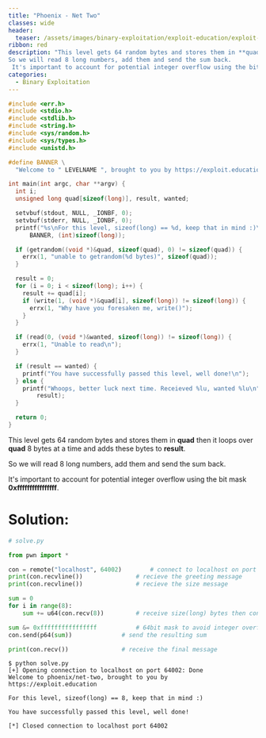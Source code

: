 ```yaml
---
title: "Phoenix - Net Two"
classes: wide
header:
  teaser: /assets/images/binary-exploitation/exploit-education/exploit-education.png
ribbon: red
description: "This level gets 64 random bytes and stores them in **quad** then it loops over **quad** 8 bytes at a time and adds these bytes to **result**.
So we will read 8 long numbers, add them and send the sum back.
 It's important to account for potential integer overflow using the bit mask **0xffffffffffffffff**..."
categories:
  - Binary Exploitation
---
```



```c
#include <err.h>
#include <stdio.h>
#include <stdlib.h>
#include <string.h>
#include <sys/random.h>
#include <sys/types.h>
#include <unistd.h>

#define BANNER \
  "Welcome to " LEVELNAME ", brought to you by https://exploit.education"

int main(int argc, char **argv) {
  int i;
  unsigned long quad[sizeof(long)], result, wanted;

  setvbuf(stdout, NULL, _IONBF, 0);
  setvbuf(stderr, NULL, _IONBF, 0);
  printf("%s\nFor this level, sizeof(long) == %d, keep that in mind :)\n",
      BANNER, (int)sizeof(long));

  if (getrandom((void *)&quad, sizeof(quad), 0) != sizeof(quad)) {
    errx(1, "unable to getrandom(%d bytes)", sizeof(quad));
  }

  result = 0;
  for (i = 0; i < sizeof(long); i++) {
    result += quad[i];
    if (write(1, (void *)&quad[i], sizeof(long)) != sizeof(long)) {
      errx(1, "Why have you foresaken me, write()");
    }
  }

  if (read(0, (void *)&wanted, sizeof(long)) != sizeof(long)) {
    errx(1, "Unable to read\n");
  }

  if (result == wanted) {
    printf("You have successfully passed this level, well done!\n");
  } else {
    printf("Whoops, better luck next time. Receieved %lu, wanted %lu\n", wanted,
        result);
  }

  return 0;
}
```

This level gets 64 random bytes and stores them in **quad** then it loops over **quad** 8 bytes at a time and adds these bytes to **result**.

So we will read 8 long numbers, add them and send the sum back.

 It's important to account for potential integer overflow using the bit mask **0xffffffffffffffff**.

# Solution:

```python
# solve.py

from pwn import *

con = remote("localhost", 64002)		# connect to localhost on port 64002
print(con.recvline())				# recieve the greeting message
print(con.recvline())				# recieve the size message

sum = 0
for i in range(8):
	sum += u64(con.recv(8))			# receive size(long) bytes then convert to long number

sum &= 0xffffffffffffffff			# 64bit mask to avoid integer overflow 
con.send(p64(sum))				# send the resulting sum

print(con.recv())				# receive the final message
```

```
$ python solve.py 
[+] Opening connection to localhost on port 64002: Done
Welcome to phoenix/net-two, brought to you by https://exploit.education

For this level, sizeof(long) == 8, keep that in mind :)

You have successfully passed this level, well done!

[*] Closed connection to localhost port 64002
```

